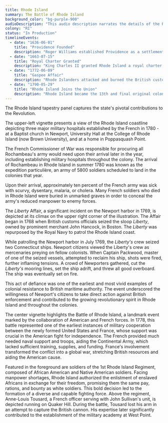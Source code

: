 ```yaml
---
title: Rhode Island
summary: The Battle of Rhode Island
background_color: "bg-purple-900"
audioDescription: "This audio description narrates the details of the Rhode Island Tapestry, which depicts the state's founding as a haven for religious freedom by Roger Williams and its maritime and industrial heritage."
colony: "RI"
status: "In Production"
timelineEvents:
  - date: "1636-06-01"
    title: "Providence Founded"
    description: "Roger Williams established Providence as a settlement based on principles of religious freedom after being banished from the Massachusetts Bay Colony for his religious views."
  - date: "1663-07-15"
    title: "Royal Charter Granted"
    description: "King Charles II granted Rhode Island a royal charter that explicitly guaranteed religious freedom, the first colony to receive such protection in its founding documents."
  - date: "1772-06-09"
    title: "Gaspee Affair"
    description: "Rhode Islanders attacked and burned the British customs schooner HMS Gaspee, one of the first acts of violent resistance to British authority in the colonies."
  - date: "1790-05-29"
    title: "Rhode Island Joins the Union"
    description: "Rhode Island became the 13th and final original colony to ratify the Constitution and join the United States, after initially refusing due to concerns about federal power."
---
```


The Rhode Island tapestry panel captures the state's pivotal contributions to the Revolution.

The upper-left vignette presents a view of the Rhode Island coastline depicting three major military hospitals established by
the French in 1780 - at a Baptist church in Newport, University Hall at the College of Rhode Island (now Brown University),
and at a home in Poppasquash Point.

The French Commissioner of War was responsible for procuring all Rochambeau's army would need upon their arrival later in
the year, including establishing military hospitals throughout the colony. The arrival of Rochambeau in Rhode Island in summer
1780 was known as the expedition particulière, an army of 5800 soldiers scheduled to land in the colonies that year.

Upon their arrival, approximately ten percent of the French army was sick with scurvy, dysentary, malaria, or cholera. Many
French soldiers who died in Rhode Island were buried in unmarked graves in order to conceal the army's reduced manpower to
enemy forces.

The _Liberty_ Affair, a significant incident on the Newport harbor in 1769, is depicted at its climax on the upper right corner of
the illustration. The Affair began in 1768 when British customs officials seized the sloop _Liberty_, owned by prominent merchant
John Hancock, in Boston. The _Liberty_ was repurposed by the Royal Navy to patrol the Rhode Island coast.

While patrolling the Newport harbor in July 1769, the _Liberty's_ crew seized two Connecticut ships. Newport citizens viewed the
Liberty's crew as mercenaries preying on fellow colonists. When Captain Packwood, master of one of the seized vessels, attempted
to reclaim his ship, shots were fired, further inflaming tensions. A crowd of Newporters gathered, cut the _Liberty's_ mooring lines,
set the ship adrift, and threw all good overboard. The ship was eventually set on fire.

This act of defiance was one of the earliest and most vivid examples of colonial resistance to British maritime authority. The
event underscored the willingness of Newport's citizens to take direct action against British enforcement and contributed to the
growing revolutionary spirit in Rhode Island and throughout the colonies.

The center vignette highlights the Battle of Rhode Island, a landmark event marked by the collaboration of American and French
forces. In 1778, this battle represented one of the earliest instances of military cooperation between the newly formed United
States and France, whose support was crucial in the American fight for independence. The French provided much needed naval support
and troops, aiding the Continental Army, which lacked sufficient training, supplies, and funding. France's involvement transformed
the conflict into a global war, stretching British resources and aiding the American cause.

Featured in the foreground are soldiers of the 1st Rhode Island Regiment, composed of African American and Native American soldiers.
Facing manpower shortages, Rhode Island authorized the enlistment of enslaved Africans in exchange for their freedom, promising
them the same pay, rations, and bounty as white soldiers. This bold decision led to the formation of a diverse and capable fighting force.
Above the regiment, Anne-Louis Tousard, a French officer serving with John Sullivan's unit, is depicted running on
Quaker Hill. During the battle, Tousard lost his arm in an attempt to capture the British cannon. His expertise
later significantly contributed to the establishment of the military academy at West Point.
